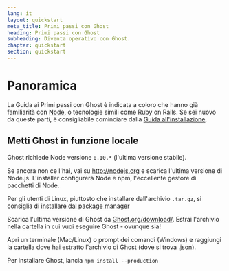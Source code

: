 ```yaml
---
lang: it
layout: quickstart
meta_title: Primi passi con Ghost
heading: Primi passi con Ghost
subheading: Diventa operativo con Ghost.
chapter: quickstart
section: quickstart
---
```


# Panoramica <a id="overview"></a>

La Guida ai Primi passi con Ghost è indicata a coloro che hanno già familiarità con [Node](http://nodejs.org), o tecnologie simili come Ruby on Rails. Se sei nuovo da queste parti, è consigliabile cominciare dalla [Guida all'installazione](/installation.html).

## Metti Ghost in funzione locale <a id="ghost-local"></a>

Ghost richiede Node versione `0.10.*` (l'ultima versione stabile).

Se ancora non ce l'hai, vai su <http://nodejs.org> e scarica l'ultima versione di Node.js. L'installer configurerà Node e npm, l'eccellente gestore di pacchetti di Node.

Per gli utenti di Linux, piuttosto che installare dall'archivio `.tar.gz`, si consiglia di [installare dal package manager](https://github.com/joyent/node/wiki/Installing-Node.js-via-package-manager)

Scarica l'ultima versione di Ghost da [Ghost.org/download/](https://ghost.org/download/). Estrai l'archivio nella cartella in cui vuoi eseguire Ghost - ovunque sia!

Apri un terminale (Mac/Linux) o prompt dei comandi (Windows) e raggiungi la cartella dove hai estratto l'archivio di Ghost (dove si trova .json).

Per installare Ghost, lancia `npm install --production`

<!--<h2 id="customise">Personalizza e Configura Ghost</h2>

<h2 id="ghost-deploy">Inizia Ghost</h2>

<ol>
    <li>Nel terminale o prompt dei comandi, scrivi <code>npm start</code></li>
    <li><p>Questo apre il tuo Ghost blog, vai a  <a href="http://localhost:2368/">http://localhost:2368/</a> per vedere</p></li>
</ol>
-->

